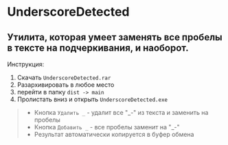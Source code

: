 # UnderscoreDetected
**Утилита, которая умеет заменять все пробелы в тексте на подчеркивания, и наоборот.**
-----------------------------------------------------------------
Инструкция:

1. Скачать `UnderscoreDetected.rar`
2. Разархивировать в любое место
3. перейти в папку `dist -> main`
4. Пролистать вниз и открыть `UnderscoreDetected.exe`

> * Кнопка `Удалить _` - удалит все "_-" из текста и заменить на пробелы
> * Кнопка `Добавить _` -  все пробелы заменит на "_-"
> * Результат автоматически копируется в буфер обмена
